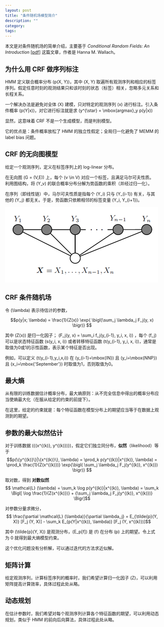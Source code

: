 ```yaml
---
layout: post
title: "条件随机场模型简介"
description: ""
category:
tags:
---
```


本文是对条件随机场的简单介绍，主要基于 *Conditional Random Fields: An Introduction* [[pdf](dirichlet.net/pdf/wallach04conditional.pdf)] 这篇文章，作者是 Hanna M. Wallach。


## 为什么用 CRF 做序列标注

HMM 定义联合概率分布 \(p(X, Y)\)，其中 \(X, Y\) 取遍所有观测序列和相应的标签序列。假定任意时刻的观测结果只和该时刻的状态（标签）相关，忽略多元关系和长程关系。

一个解决办法是避免对全体 \(X\) 建模，只对特定的观测序列 \(x\) 进行标注。引入条件概率 \(p(Y|x)\)，对它进行标注就是求 \(y^{\star} = \mbox{argmax}_y p(y|x)\)

显然，这意味着 CRF 不是一个生成模型，而是判别模型。

它的优点是：条件概率放松了 HMM 的独立性假定；全局归一化避免了 MEMM 的 label bias 问题。

## CRF 的无向图模型

给定一个观测序列，定义在标签序列上的 log-linear 分布。

在无向图 \(G = (V,E)\) 上，每个 \(v \in V\) 对应一个标签，且满足马尔可夫性质。
利用图结构，将 \(Y_v\) 的联合概率分布分解为势函数的乘积（并经过归一化）。

在序列（即线性链）中，马尔可夫性质是指每个 \(Y_i\) 只与 \(Y_{i-1}\) 有关，与其他的 \(Y_j\) 都无关。于是，势函数只依赖相邻的标签变量 \(Y_i, Y_{i+1}\)。

![crf](assets/chain-CRF.png)

## CRF 条件随机场

令 \(\lambda\) 表示待估计的参数，

$$p(y|x; \lambda) = \frac{1}{Z(x)} \exp{ \bigl(\sum_j \lambda_j F_j(y, x) \bigr)} $$

其中 \(Z(x)\) 是归一化因子； \(F_j(y, x) = \sum_i f_j(y_{i-1}, y_i, x, i)\) ，每个 \(f_j\) 可以是状态特征函数 \(s(y_i, x, i)\) 或者转移特征函数 \(t(y_{i-1}, y_i, x, i)\)，通常是取值为0或1的示性函数，表示某个特征是否出现。

例如，可以定义 \(t(y_{i-1},y_i,x,i)\) 在 \(y_{i-1}=\mbox{IN}\) 且 \(y_i=\mbox{NNP}\) 且 \(x_i=\mbox{'September'}\) 时取值为1，否则取值为0。

## 最大熵

从有限的训练数据估计概率分布，最大熵原则：从不完全信息中得出的概率分布应当使熵最大化（在服从给定的约束的前提下）。

在这里，给定的约束就是：每个特征函数在模型分布上的期望应当等于在数据上观测到的期望。


## 参数的最大似然估计

对于训练数据 \(\{(x^{(k)}, y^{(k)})\}\)，假定它们独立同分布，**似然**（likelihood）等于
$$p(\{y^{(k)}\}|\{x^{(k)}\}, \lambda)
= \prod_k p(y^{(k)}|x^{(k)}, \lambda)
= \prod_k \frac{1}{Z(x^{(k)})} \exp{\bigl( \sum_j \lambda_j F_j(y^{(k)}, x^{(k)}) \bigr)} $$

取对数，得到 **对数似然**
$$ \mathcal{L} (\lambda)
= \sum_k \log p(y^{(k)}|x^{(k)}, \lambda)
= \sum_k \Bigl[ \log \frac{1}{Z(x^{(k)})} + {\sum_j \lambda_j F_j(y^{(k)}, x^{(k)})} \Bigr]$$

对参数分量求微分，
$$ \frac{\partial \mathcal{L} (\lambda)}{\partial \lambda_j}
= E_{\tilde{p}(Y, X)} [F_j (Y, X)] - \sum_k E_{p(Y|x^{(k)}, \lambda)} [F_j (Y, x^{(k)})]$$

其中 \(\tilde{p}(Y, X)\) 是观测分布，\(E_p[f]\) 是 \(f\) 在分布 \(p\) 上的期望。令上式为 0 就得到最大熵模型约束。

这个优化问题没有分析解，可以通过迭代的方法求近似解。

## 矩阵计算

给定观测序列，计算标签序列的概率时，我们希望计算归一化因子 \(Z\)，可以利用矩阵提高计算效率，具体过程此处从略。


## 动态规划

在估计参数时，我们希望对每个观测序列计算各个特征函数的期望，可以利用动态规划，类似于 HMM 的前向后向算法，具体过程此处从略。
